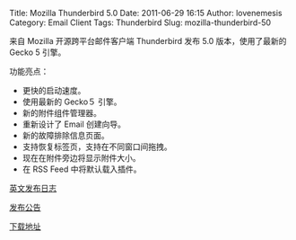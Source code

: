 Title: Mozilla Thunderbird 5.0
Date: 2011-06-29 16:15
Author: lovenemesis
Category: Email Client
Tags: Thunderbird
Slug: mozilla-thunderbird-50

来自 Mozilla 开源跨平台邮件客户端 Thunderbird 发布 5.0
版本，使用了最新的 Gecko 5 引擎。

功能亮点：

-   更快的启动速度。
-   使用最新的 Gecko５ 引擎。
-   新的附件组件管理器。
-   重新设计了 Email 创建向导。
-   新的故障排除信息页面。
-   支持恢复标签页，支持在不同窗口间拖拽。
-   现在在附件旁边将显示附件大小。
-   在 RSS Feed 中将默认载入插件。

[英文发布日志](http://www.mozilla.org/en-US/thunderbird/5.0/releasenotes/)

[发布公告](http://www.spreadthunderbird.com/content/mozilla-launches-new-version-thunderbird-0)

[下载地址](http://www.mozilla.org/en-US/thunderbird/)
